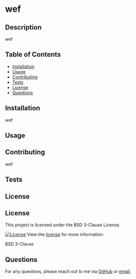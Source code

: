 
# wef

## Description

wef

## Table of Contents
- [Installation](#installation)
- [Usage](#usage)
- [Contributing](#contributing)
- [Tests](#tests)
- [License](#license)
- [Questions](#questions)

## Installation

wef

## Usage



## Contributing

wef

## Tests



## License


## License

This project is licensed under the BSD 3-Clause License.

[![License](https://img.shields.io/badge/License-bsd-3-clause-brightgreen.svg)](https://opensource.org/licenses/bsd-3-clause)
View the [license](https://opensource.org/licenses/BSD%203-Clause) for more information.


BSD 3-Clause

## Questions

For any questions, please reach out to me via [GitHub](https://github.com/) or [email](mailto:).
